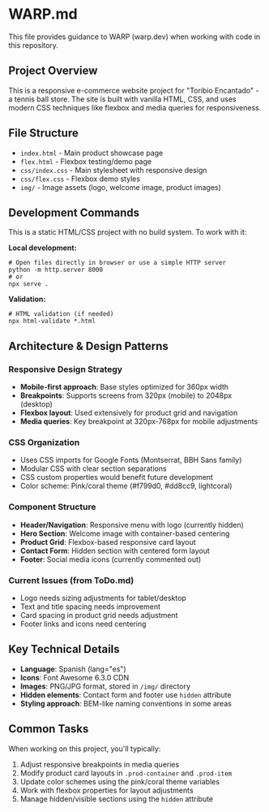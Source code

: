 # WARP.md

This file provides guidance to WARP (warp.dev) when working with code in this repository.

## Project Overview
This is a responsive e-commerce website project for "Toribio Encantado" - a tennis ball store. The site is built with vanilla HTML, CSS, and uses modern CSS techniques like flexbox and media queries for responsiveness.

## File Structure
- `index.html` - Main product showcase page
- `flex.html` - Flexbox testing/demo page
- `css/index.css` - Main stylesheet with responsive design
- `css/flex.css` - Flexbox demo styles
- `img/` - Image assets (logo, welcome image, product images)

## Development Commands
This is a static HTML/CSS project with no build system. To work with it:

**Local development:**
```
# Open files directly in browser or use a simple HTTP server
python -m http.server 8000
# or
npx serve .
```

**Validation:**
```
# HTML validation (if needed)
npx html-validate *.html
```

## Architecture & Design Patterns

### Responsive Design Strategy
- **Mobile-first approach**: Base styles optimized for 360px width
- **Breakpoints**: Supports screens from 320px (mobile) to 2048px (desktop)
- **Flexbox layout**: Used extensively for product grid and navigation
- **Media queries**: Key breakpoint at 320px-768px for mobile adjustments

### CSS Organization
- Uses CSS imports for Google Fonts (Montserrat, BBH Sans family)
- Modular CSS with clear section separations
- CSS custom properties would benefit future development
- Color scheme: Pink/coral theme (#f799d0, #dd8cc9, lightcoral)

### Component Structure
- **Header/Navigation**: Responsive menu with logo (currently hidden)
- **Hero Section**: Welcome image with container-based centering
- **Product Grid**: Flexbox-based responsive card layout
- **Contact Form**: Hidden section with centered form layout
- **Footer**: Social media icons (currently commented out)

### Current Issues (from ToDo.md)
- Logo needs sizing adjustments for tablet/desktop
- Text and title spacing needs improvement  
- Card spacing in product grid needs adjustment
- Footer links and icons need centering

## Key Technical Details
- **Language**: Spanish (lang="es")
- **Icons**: Font Awesome 6.3.0 CDN
- **Images**: PNG/JPG format, stored in `/img/` directory
- **Hidden elements**: Contact form and footer use `hidden` attribute
- **Styling approach**: BEM-like naming conventions in some areas

## Common Tasks
When working on this project, you'll typically:
1. Adjust responsive breakpoints in media queries
2. Modify product card layouts in `.prod-container` and `.prod-item`
3. Update color schemes using the pink/coral theme variables
4. Work with flexbox properties for layout adjustments
5. Manage hidden/visible sections using the `hidden` attribute